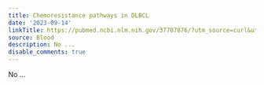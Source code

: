 ```yaml
---
title: Chemoresistance pathways in DLBCL
date: '2023-09-14'
linkTitle: https://pubmed.ncbi.nlm.nih.gov/37707876/?utm_source=curl&utm_medium=rss&utm_campaign=journals&utm_content=7603509&fc=None&ff=20230914180826&v=2.17.9.post6+86293ac
source: Blood
description: No ...
disable_comments: true
---
```

No ...